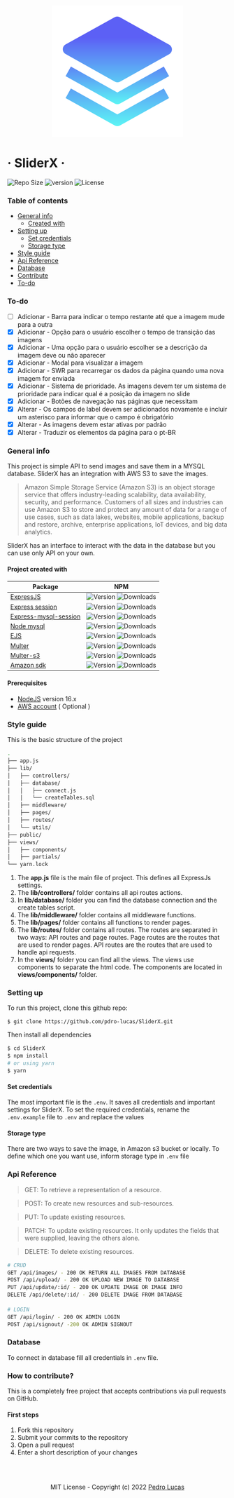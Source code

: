 <p align="center">
  <img src="./Frame.svg" width="300" />
</p>

# &middot; SliderX &middot; 
![Repo Size](https://img.shields.io/github/repo-size/pdro-lucas/SliderX) ![version](https://img.shields.io/github/package-json/v/pdro-lucas/sliderx) ![License](https://img.shields.io/github/license/pdro-lucas/sliderx)


### Table of contents

- [General info](#general-info)
  - [Created with](#project-created-with)
- [Setting up](#setting-up)
  - [Set credentials](#set-credentials)
  - [Storage type](#storage-type)
- [Style guide](#style-guide)
- [Api Reference](#api-reference)
- [Database](#database)
- [Contribute](#how-to-contribute)
- [To-do](#to-do)

### To-do
- [ ] Adicionar - Barra para indicar o tempo restante até que a imagem mude para a outra
- [x] Adicionar - Opção para o usuário escolher o tempo de transição das imagens
- [x] Adicionar - Uma opção para o usuário escolher se a descrição da imagem deve ou não aparecer
- [x] Adicionar - Modal para visualizar a imagem
- [x] Adicionar - SWR para recarregar os dados da página quando uma nova imagem for enviada
- [x] Adicionar - Sistema de prioridade. As imagens devem ter um sistema de prioridade para indicar qual é a posição da imagem no slide
- [x] Adicionar - Botões de navegação nas páginas que necessitam
- [x] Alterar - Os  campos de label devem ser adicionados novamente e incluir um asterisco para informar que o campo é obrigatório
- [x] Alterar - As imagens devem estar ativas por padrão
- [x] Alterar - Traduzir os elementos da página para o pt-BR

### General info

This project is simple API to send images and save them in a MYSQL database.
SliderX has an integration with AWS S3 to save the images.

> Amazon Simple Storage Service (Amazon S3) is an object storage service that offers industry-leading scalability, data availability, security, and performance.
> Customers of all sizes and industries can use Amazon S3 to store and protect any amount of data for a range of use cases, such as data lakes, websites, mobile applications, backup and restore, archive, enterprise applications, IoT devices, and big data analytics.

SliderX has an interface to interact with the data in the database but you can use only API on your own.

#### Project created with
| Package                                                                    | NPM                                                                                                                              |
| -------------------------------------------------------------------------- | -------------------------------------------------------------------------------------------------------------------------------- |
| [ExpressJS](https://github.com/expressjs/express)                          | ![Version](https://img.shields.io/npm/v/express) ![Downloads](https://img.shields.io/npm/dm/express)                             |
| [Express session](https://github.com/expressjs/session)                    | ![Version](https://img.shields.io/npm/v/express-session) ![Downloads](https://img.shields.io/npm/dm/express-session)             |
| [Express-mysql-session](https://github.com/chill117/express-mysql-session) | ![Version](https://img.shields.io/npm/v/express-mysql-session) ![Downloads](https://img.shields.io/npm/dm/express-mysql-session) |
| [Node mysql](https://github.com/mysqljs/mysql)                             | ![Version](https://img.shields.io/npm/v/mysql) ![Downloads](https://img.shields.io/npm/dm/mysql)                                 |
| [EJS](https://ejs.co/)                                                     | ![Version](https://img.shields.io/npm/v/ejs) ![Downloads](https://img.shields.io/npm/dm/ejs)                                     |
| [Multer](https://github.com/expressjs/multer)                              | ![Version](https://img.shields.io/npm/v/multer) ![Downloads](https://img.shields.io/npm/dm/multer)                               |
| [Multer-s3](https://github.com/anacronw/multer-s3)                         | ![Version](https://img.shields.io/npm/v/multer-s3) ![Downloads](https://img.shields.io/npm/dm/multer-s3)                         |
| [Amazon sdk](https://github.com/aws/aws-sdk-js)                            | ![Version](https://img.shields.io/npm/v/aws-sdk) ![Downloads](https://img.shields.io/npm/dm/aws-sdk)                             |


#### Prerequisites

- [NodeJS](https://nodejs.org/en/) version 16.x
- [AWS account](https://aws.amazon.com/) ( Optional )


### Style guide

This is the basic structure of the project

```sh
.
├── app.js
├── lib/
│   ├── controllers/
│   ├── database/
│   │   ├── connect.js
│   │   └── createTables.sql
│   ├── middleware/
│   ├── pages/
│   ├── routes/
│   └── utils/
├── public/
├── views/
│   ├── components/
│   ├── partials/
└── yarn.lock
```

1. The **app.js** file is the main file of project. This defines all ExpressJs settings.
2. The **lib/controllers/** folder contains all api routes actions.
3. In **lib/database/** folder you can find the database connection and the create tables script.
4. The **lib/middleware/** folder contains all middleware functions.
5. The **lib/pages/** folder contains all functions to render pages.
6. The **lib/routes/** folder contains all routes. The routes are separated in two ways: API routes and page routes. Page routes are the routes that are used to render pages. API routes are the routes that are used to handle api requests.
7. In the **views/** folder you can find all the views. The views use components to separate the html code. The components are located in **views/components/** folder.

### Setting up

To run this project, clone this github repo:

```
$ git clone https://github.com/pdro-lucas/SliderX.git
```

Then install all dependencies

```sh
$ cd SliderX
$ npm install
# or using yarn
$ yarn
```


#### Set credentials

The most important file is the `.env`. It saves all credentials and important settings for SliderX.
To set the required credentials, rename the `.env.example` file to `.env` and replace the values

#### Storage type

There are two ways to save the image, in Amazon s3 bucket or locally. To define which one you want use, inform storage type in `.env` file


### Api Reference
> GET: To retrieve a representation of a resource.

> POST: To create new resources and sub-resources.

> PUT: To update existing resources.

> PATCH: To update existing resources. It only updates the fields that were supplied, leaving the others alone.

> DELETE: To delete existing resources.

```sh
# CRUD
GET /api/images/ - 200 OK RETURN ALL IMAGES FROM DATABASE
POST /api/upload/ - 200 OK UPLOAD NEW IMAGE TO DATABASE
PUT /api/update/:id/ - 200 OK UPDATE IMAGE OR IMAGE INFO
DELETE /api/delete/:id/ - 200 DELETE IMAGE FROM DATABASE

# LOGIN
GET /api/login/ - 200 OK ADMIN LOGIN
POST /api/signout/ -200 OK ADMIN SIGNOUT
```


### Database
To connect in database fill all credentials in `.env` file.


### How to contribute?
This is a completely free project that accepts contributions via pull requests on GitHub.

#### First steps

1. Fork this repository
2. Submit your commits to the repository
3. Open a pull request
4. Enter a short description of your changes


<br/>
<br/>

<p align="center">MIT License - Copyright (c) 2022 <a href="https://github.com/pdro-lucas">Pedro Lucas</a></p>

